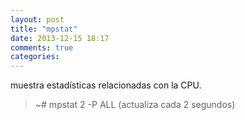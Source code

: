 ```yaml
---
layout: post
title: "mpstat"
date: 2013-12-15 18:17
comments: true
categories: 
---
```

muestra estadísticas relacionadas con la CPU.

>~# mpstat 2 -P ALL (actualiza cada 2 segundos)

